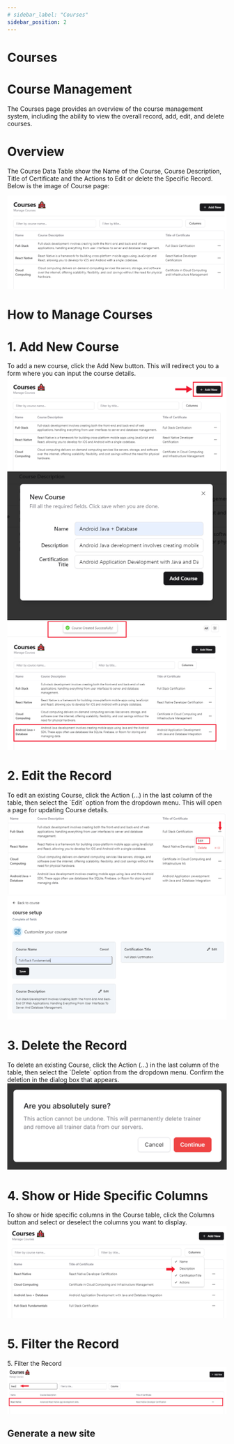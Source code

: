 ```yaml
---
# sidebar_label: "Courses"
sidebar_position: 2
---
```


<link rel="stylesheet" href="path/to/custom.css"/>

# Courses

<h1 class="font-light mt-5">Course Management</h1>
<div class="mt-5">The Courses page provides an overview of the course management system, including the ability to view the overall record, add, edit, and delete courses.</div>

<h1 class="font-bold mt-5">Overview</h1>
<div class="mt-5">The Course Data Table show the Name of the Course, Course Description, Title of Certificate and the Actions to Edit or delete the Specific Record. Below is the image of Course page:</div>

<img src="https://github.com/aisaanwar62/Docusaurus-document/blob/main/static/img/course.png?raw=true
" class="w-auto h-auto mb-2"/>

<h1 class="font-bold">How to Manage Courses</h1>

<h1 class="font-semibold mt-3">1.  Add New Course</h1>
<div class="mt-5">To add a new course, click the Add New button. This will redirect you to a form where you can input the course details.</div>
<img src="https://github.com/aisaanwar62/Docusaurus-document/blob/main/static/img/adminbeforeaddcourse.png?raw=true
" class="w-auto h-auto mb-2"/>
<img src="https://github.com/aisaanwar62/Docusaurus-document/blob/main/static/img/addcourses.png?raw=true
" class="w-auto h-auto mb-2"/>
<img src="https://github.com/aisaanwar62/Docusaurus-document/blob/main/static/img/afteradminaddcourses.png?raw=true
" class="w-auto h-auto mb-2"/>

<h1 class="font-semibold mt-3">2. Edit the Record</h1>
<div class="mt-5">To edit an existing Course, click the Action (...) in the last column of the table, then select the `Edit` option from the dropdown menu. This will open a page for updating Course details.</div>
<img src="https://github.com/aisaanwar62/Docusaurus-document/blob/main/static/img/editcourseaction.png?raw=true
" class="w-auto h-auto mb-2"/>
<img src="https://github.com/aisaanwar62/Docusaurus-document/blob/main/static/img/edit-courses.png?raw=true
" class="w-auto h-auto mb-2"/>

<h1 class="font-semibold mt-3">3. Delete the Record</h1>
<div class="mt-5">To delete an existing Course, click the Action (...) in the last column of the table, then select the `Delete` option from the dropdown menu. Confirm the deletion in the dialog box that appears.</div>
<img src="https://github.com/aisaanwar62/Docusaurus-document/blob/main/static/img/confirmdeletion.png?raw=true
" class="w-auto h-auto mb-2"/>

<h1 class="font-semibold mt-3">4. Show or Hide Specific Columns</h1>
<div class="mt-5">To show or hide specific columns in the Course table, click the Columns button and select or deselect the columns you want to display.</div>
<img src="https://github.com/aisaanwar62/Docusaurus-document/blob/main/static/img/coursecolumnselection.png?raw=true
" class="w-auto h-auto mb-2"/>

<h1 class="font-semibold mt-3">5. Filter the Record</h1>
<div class="mt-5">5. Filter the Record</div>
<img src="https://github.com/aisaanwar62/Docusaurus-document/blob/main/static/img/adminfiltercourses.png?raw=true
" class="w-auto h-auto mb-2"/>

## Generate a new site
